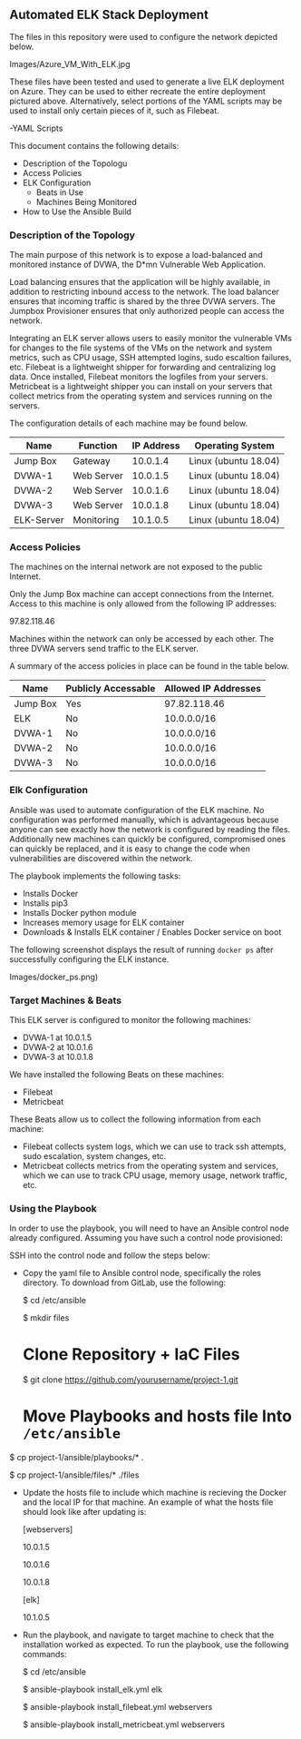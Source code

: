 ## Automated ELK Stack Deployment

The files in this repository were used to configure the network depicted below.

Images/Azure_VM_With_ELK.jpg

These files have been tested and used to generate a live ELK deployment on Azure. They can be used to either recreate the entire deployment pictured above. Alternatively, select portions of the YAML scripts may be used to install only certain pieces of it, such as Filebeat.

  -YAML Scripts

This document contains the following details:
- Description of the Topologu
- Access Policies
- ELK Configuration
  - Beats in Use
  - Machines Being Monitored
- How to Use the Ansible Build


### Description of the Topology

The main purpose of this network is to expose a load-balanced and monitored instance of DVWA, the D*mn Vulnerable Web Application.

Load balancing ensures that the application will be highly available, in addition to restricting inbound access to the network.  The load balancer ensures that incoming traffic is shared by the three DVWA servers.  The Jumpbox Provisioner ensures that only authorized people can access the network. 

Integrating an ELK server allows users to easily monitor the vulnerable VMs for changes to the file systems of the VMs on the network and system metrics, such as CPU usage, SSH attempted logins, sudo escaltion failures, etc.  Filebeat is a lightweight shipper for forwarding and centralizing log data.  Once installed, Filebeat monitors the logfiles from your servers.  Metricbeat is a lightweight shipper you can install on your servers that collect metrics from the operating system and services running on the servers.  

The configuration details of each machine may be found below.

| Name       | Function   | IP Address | Operating System     |
|------------|------------|------------|----------------------|
| Jump Box   | Gateway    | 10.0.1.4   | Linux (ubuntu 18.04) |
| DVWA-1     | Web Server | 10.0.1.5   | Linux (ubuntu 18.04) |
| DVWA-2     | Web Server | 10.0.1.6   | Linux (ubuntu 18.04) |
| DVWA-3     | Web Server | 10.0.1.8   | Linux (ubuntu 18.04) |
| ELK-Server | Monitoring | 10.1.0.5   | Linux (ubuntu 18.04) |

### Access Policies

The machines on the internal network are not exposed to the public Internet. 

Only the Jump Box machine can accept connections from the Internet. Access to this machine is only allowed from the following IP addresses:

97.82.118.46

Machines within the network can only be accessed by each other.  The three DVWA servers send traffic to the ELK server.  

A summary of the access policies in place can be found in the table below.

| Name     | Publicly Accessable  | Allowed IP Addresses |
|----------|----------------------|----------------------|
| Jump Box | Yes                  | 97.82.118.46         |
| ELK      | No                   | 10.0.0.0/16          |
| DVWA-1   | No                   | 10.0.0.0/16          |
| DVWA-2   | No                   | 10.0.0.0/16          |
| DVWA-3   | No                   | 10.0.0.0/16          |

### Elk Configuration

Ansible was used to automate configuration of the ELK machine. No configuration was performed manually, which is advantageous because anyone can see exactly how the network is configured by reading the files.  Additionally new machines can quickly be configured, compromised ones can quickly be replaced, and it is easy to change the code when vulnerabilities are discovered within the network. 

The playbook implements the following tasks:
- Installs Docker
- Installs pip3
- Installs Docker python module
- Increases memory usage for ELK container
- Downloads & Installs ELK container / Enables Docker service on boot

The following screenshot displays the result of running `docker ps` after successfully configuring the ELK instance.

Images/docker_ps.png)

### Target Machines & Beats
This ELK server is configured to monitor the following machines:

- DVWA-1 at 10.0.1.5
- DVWA-2 at 10.0.1.6
- DVWA-3 at 10.0.1.8

We have installed the following Beats on these machines:

- Filebeat
- Metricbeat

These Beats allow us to collect the following information from each machine:

- Filebeat collects system logs, which we can use to track ssh attempts, sudo escalation, system changes, etc.
- Metricbeat collects metrics from the operating system and services, which we can use to track CPU usage, memory usage, network traffic, etc.   

### Using the Playbook
In order to use the playbook, you will need to have an Ansible control node already configured. Assuming you have such a control node provisioned: 

SSH into the control node and follow the steps below:

  - Copy the yaml file to Ansible control node, specifically the roles directory.  To download from GitLab, use the following:
  
    $ cd /etc/ansible
    
    $ mkdir files
    
    # Clone Repository + IaC Files
    $ git clone https://github.com/yourusername/project-1.git
    
    # Move Playbooks and hosts file Into `/etc/ansible`
   
   $ cp project-1/ansible/playbooks/* .
   
   $ cp project-1/ansible/files/* ./files

- Update the hosts file to include which machine is recieving the Docker and the local IP for that machine.  An example of what the hosts file should look like after updating is:
    
    [webservers]
    
    10.0.1.5
    
    10.0.1.6
    
    10.0.1.8

    [elk]
    
    10.1.0.5

- Run the playbook, and navigate to target machine to check that the installation worked as expected.  To run the playbook, use the following commands:
  
  $ cd /etc/ansible
  
  $ ansible-playbook install_elk.yml elk
  
  $ ansible-playbook install_filebeat.yml webservers
 
  $ ansible-playbook install_metricbeat.yml webservers


